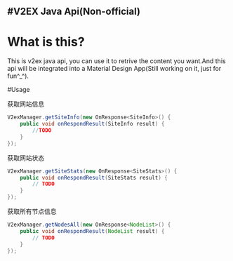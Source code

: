 #V2EX Java Api(Non-official)
---
# What is this?
This is v2ex java api, you can use it to retrive the content you want.And this api will be integrated into a Material Design App(Still working on it, just for fun^_^).

#Usage

获取网站信息
```java
V2exManager.getSiteInfo(new OnResponse<SiteInfo>() {
	public void onRespondResult(SiteInfo result) {
        //TODO
	}
});
```

获取网站状态
```java
V2exManager.getSiteStats(new OnResponse<SiteStats>() {
	public void onRespondResult(SiteStats result) {
		// TODO 
	}
});
```

获取所有节点信息
```java
V2exManager.getNodesAll(new OnResponse<NodeList>() {
	public void onRespondResult(NodeList result) {
		// TODO 
	}
});
```